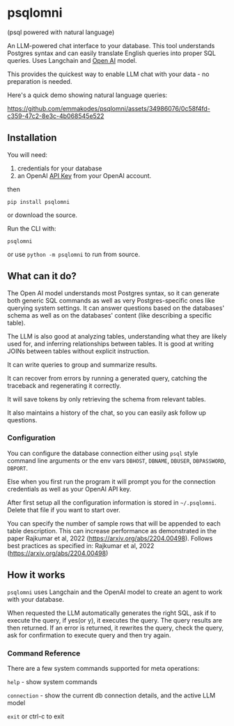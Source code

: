 # psqlomni  
(psql powered with natural language)

An LLM-powered chat interface to your database. This tool understands Postgres syntax and can easily translate English queries into proper SQL queries. Uses Langchain and [Open AI](https://openai.com) model.

This provides the quickest way to enable LLM chat with your data - no preparation is needed.


Here's a quick demo showing natural language queries:

https://github.com/emmakodes/psqlomni/assets/34986076/0c58f4fd-c359-47c2-8e3c-4b068545e522

## Installation

You will need:

1. credentials for your database
2. an OpenAI [API Key](https://platform.openai.com/account/api-keys) from your OpenAI account.

then

```
pip install psqlomni
```

or download the source. 

Run the CLI with:

    psqlomni

or use `python -m psqlomni` to run from source.

## What can it do?

The Open AI model understands most Postgres syntax, so it can generate both generic SQL commands as well as very Postgres-specific ones like querying system settings. It can answer questions based on the databases' schema as well as on the databases' content (like describing a specific table).

The LLM is also good at analyzing tables, understanding what they are likely used for, and inferring relationships between tables. It is good at writing JOINs between tables without explicit instruction.

It can write queries to group and summarize results.

It can recover from errors by running a generated query, catching the traceback and regenerating it correctly.

It will save tokens by only retrieving the schema from relevant tables.

It also maintains a history of the chat, so you can easily ask follow up questions.

### Configuration

You can configure the database connection either using `psql` style command line arguments
or the env vars `DBHOST`, `DBNAME`, `DBUSER`, `DBPASSWORD`, `DBPORT`.

Else when you first run the program it will prompt you for the connection credentials as
well as your OpenAI API key.

After first setup all the configuration information is stored in `~/.psqlomni`. Delete that
file if you want to start over.

You can specify the number of sample rows that will be appended to each table description. This can increase performance as demonstrated in the paper Rajkumar et al, 2022 (https://arxiv.org/abs/2204.00498). Follows best practices as specified in: Rajkumar et al, 2022 (https://arxiv.org/abs/2204.00498)

## How it works

`psqlomni` uses Langchain and the OpenAI model to create an agent to work with your database.

When requested the LLM automatically generates the right SQL, ask if to execute the query, if yes(or y), it executes the query. The query results are then returned. If an error is returned, it rewrites the query, check the query, ask for confirmation to execute query and then try again.

### Command Reference

There are a few system commands supported for meta operations: 

`help` - show system commands

`connection` - show the current db connection details, and the active LLM model

`exit` or ctrl-c to exit


